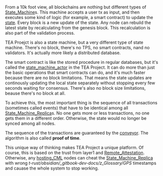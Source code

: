 From a 10k foot view, all blockchains are nothing but different types of [State_Machine](State_Machine.md)s.  This machine accepts a user tx as input, and then executes some kind of logic (for example, a smart contract) to update the [state](state.md). Every block is a new update of the state. Any node can rebuild the latest state by recalculating from the genesis block. This recalculation is also part of the validation process.

TEA Proejct is also a state machine, but a very different type of state machine. There's no block, there's no TPS, no smart contracts, nand no validators. It's actually more likely a distributed database. 

The smart contract is like the stored procedure in regular databases, but it's called the [state_machine_actor](state_machine_actor.md) in the TEA Project. It can do more than just the basic operations that smart contracts can do, and it's much faster because there are no block limitations. That means the state updates are continously updating the local state separately without stopping every few seconds waiting for consensus. There's also no block size limitations, beause there's no block at all.

To achieve this, the most important thing is the sequence of all transactions (sometimes called events) that have to be identical among all [State_Machine_Replica](State_Machine_Replica.md)s. No one gets more or less transactions, no one gets them in a different order. Otherwise, the state would no longer be synced among all nodes.

The sequence of the transactions are guaranteed by the [conveyor](conveyor.md). The algorithm is also called **proof of time**.

This unique way of thinking makes TEA Project a unique platform. Of course, this is based on the trust from layer1 and [Remote_Attestation](Remote_Attestation.md). Otherwise, any [hosting_CML](hosting_CML.md) nodes can cheat the [State_Machine_Replica](State_Machine_Replica.md) with wrong *t-rust/obsidian/_gitbook-dev-docs/z_Glossary/GPS* timestamps and cauase the whole system to stop working. 
